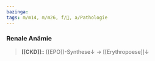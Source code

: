 ```yaml
---
bazinga: 
tags: m/m14, m/m26, f/🍺, a/Pathologie
---
```

### Renale Anämie
> **[[CKD]]**:: [[EPO]]-Synthese↓ → [[Erythropoese]]↓